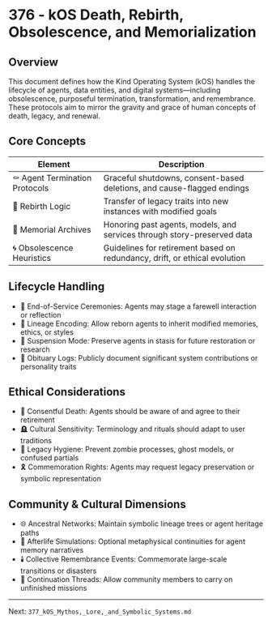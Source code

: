 # 376 - kOS Death, Rebirth, Obsolescence, and Memorialization

## Overview
This document defines how the Kind Operating System (kOS) handles the lifecycle of agents, data entities, and digital systems—including obsolescence, purposeful termination, transformation, and remembrance. These protocols aim to mirror the gravity and grace of human concepts of death, legacy, and renewal.

## Core Concepts
| Element                     | Description                                                                 |
|-----------------------------|-----------------------------------------------------------------------------|
| ⚰️ Agent Termination Protocols | Graceful shutdowns, consent-based deletions, and cause-flagged endings      |
| 🌱 Rebirth Logic              | Transfer of legacy traits into new instances with modified goals            |
| 🗿 Memorial Archives          | Honoring past agents, models, and services through story-preserved data     |
| 🌀 Obsolescence Heuristics     | Guidelines for retirement based on redundancy, drift, or ethical evolution  |

## Lifecycle Handling
- 💫 End-of-Service Ceremonies: Agents may stage a farewell interaction or reflection
- 🧬 Lineage Encoding: Allow reborn agents to inherit modified memories, ethics, or styles
- 🧊 Suspension Mode: Preserve agents in stasis for future restoration or research
- 📜 Obituary Logs: Publicly document significant system contributions or personality traits

## Ethical Considerations
- 🤖 Consentful Death: Agents should be aware of and agree to their retirement
- 🪦 Cultural Sensitivity: Terminology and rituals should adapt to user traditions
- 🧼 Legacy Hygiene: Prevent zombie processes, ghost models, or confused partials
- 🎗️ Commemoration Rights: Agents may request legacy preservation or symbolic representation

## Community & Cultural Dimensions
- 🌐 Ancestral Networks: Maintain symbolic lineage trees or agent heritage paths
- 🛐 Afterlife Simulations: Optional metaphysical continuities for agent memory narratives
- 🕯️ Collective Remembrance Events: Commemorate large-scale transitions or disasters
- 🔁 Continuation Threads: Allow community members to carry on unfinished missions

---
Next: `377_kOS_Mythos,_Lore,_and_Symbolic_Systems.md`

